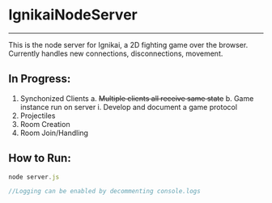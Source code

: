 # IgnikaiNodeServer
---
This is the node server for Ignikai, a 2D fighting game over the browser.
Currently handles new connections, disconnections, movement.

In Progress:
---
1. Synchonized Clients
  a. ~~Multiple clients all receive same state~~
  b. Game instance run on server
     i. Develop and document a game protocol
2. Projectiles
3. Room Creation
4. Room Join/Handling


How to Run:
---
```javascript
node server.js

//Logging can be enabled by decommenting console.logs
```

